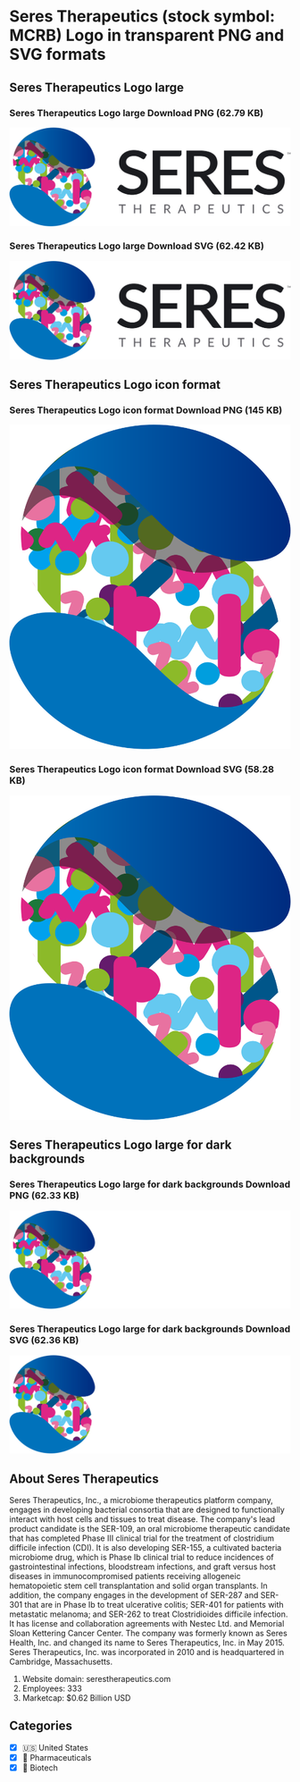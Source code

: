 # Seres Therapeutics (stock symbol: MCRB) Logo in transparent PNG and SVG formats

## Seres Therapeutics Logo large

### Seres Therapeutics Logo large Download PNG (62.79 KB)

![Seres Therapeutics Logo large Download PNG (62.79 KB)](/img/orig/MCRB_BIG-076053a0.png)

### Seres Therapeutics Logo large Download SVG (62.42 KB)

![Seres Therapeutics Logo large Download SVG (62.42 KB)](/img/orig/MCRB_BIG-5dbbcbaa.svg)

## Seres Therapeutics Logo icon format

### Seres Therapeutics Logo icon format Download PNG (145 KB)

![Seres Therapeutics Logo icon format Download PNG (145 KB)](/img/orig/MCRB-ed7afe80.png)

### Seres Therapeutics Logo icon format Download SVG (58.28 KB)

![Seres Therapeutics Logo icon format Download SVG (58.28 KB)](/img/orig/MCRB-cc901271.svg)

## Seres Therapeutics Logo large for dark backgrounds

### Seres Therapeutics Logo large for dark backgrounds Download PNG (62.33 KB)

![Seres Therapeutics Logo large for dark backgrounds Download PNG (62.33 KB)](/img/orig/MCRB_BIG.D-94ec2440.png)

### Seres Therapeutics Logo large for dark backgrounds Download SVG (62.36 KB)

![Seres Therapeutics Logo large for dark backgrounds Download SVG (62.36 KB)](/img/orig/MCRB_BIG.D-c0eda3e2.svg)

## About Seres Therapeutics

Seres Therapeutics, Inc., a microbiome therapeutics platform company, engages in developing bacterial consortia that are designed to functionally interact with host cells and tissues to treat disease. The company's lead product candidate is the SER-109, an oral microbiome therapeutic candidate that has completed Phase III clinical trial for the treatment of clostridium difficile infection (CDI). It is also developing SER-155, a cultivated bacteria microbiome drug, which is Phase Ib clinical trial to reduce incidences of gastrointestinal infections, bloodstream infections, and graft versus host diseases in immunocompromised patients receiving allogeneic hematopoietic stem cell transplantation and solid organ transplants. In addition, the company engages in the development of SER-287 and SER-301 that are in Phase Ib to treat ulcerative colitis; SER-401 for patients with metastatic melanoma; and SER-262 to treat Clostridioides difficile infection. It has license and collaboration agreements with Nestec Ltd. and Memorial Sloan Kettering Cancer Center. The company was formerly known as Seres Health, Inc. and changed its name to Seres Therapeutics, Inc. in May 2015. Seres Therapeutics, Inc. was incorporated in 2010 and is headquartered in Cambridge, Massachusetts.

1. Website domain: serestherapeutics.com
2. Employees: 333
3. Marketcap: $0.62 Billion USD


## Categories
- [x] 🇺🇸 United States
- [x] 💊 Pharmaceuticals
- [x] 🧬 Biotech
